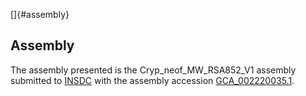 []{#assembly}

Assembly
--------

The assembly presented is the Cryp\_neof\_MW\_RSA852\_V1 assembly
submitted to [INSDC](http://www.insdc.org) with the assembly accession
[GCA\_002220035.1](http://www.ebi.ac.uk/ena/data/view/GCA_002220035.1).
